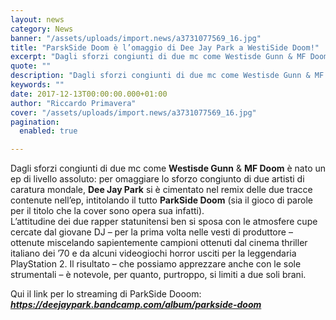 ```yaml
---
layout: news
category: News
banner: "/assets/uploads/import.news/a3731077569_16.jpg"
title: "ParskSide Doom è l’omaggio di Dee Jay Park a WestiSide Doom!"
excerpt: "Dagli sforzi congiunti di due mc come Westisde Gunn & MF Doom è nato un ep di livello assoluto: per omaggiare lo sforzo congiunto di due artisti di caratura mondale, Dee Jay Park si è cimentato nel remix delle due tracce contenute nell’ep, intitolando il tutto ParkSide Doom (sia il gioco di parole per il [&hellip"
quote: ""
description: "Dagli sforzi congiunti di due mc come Westisde Gunn & MF Doom è nato un ep di livello assoluto: per omaggiare lo sforzo congiunto di due artisti di caratura mondale, Dee Jay Park si è cimentato nel remix delle due tracce contenute nell’ep, intitolando il tutto ParkSide Doom (sia il gioco di parole per il [&hellip"
keywords: ""
date: 2017-12-13T00:00:00.000+01:00
author: "Riccardo Primavera"
cover: "/assets/uploads/import.news/a3731077569_16.jpg"
pagination:
  enabled: true

---
```


Dagli sforzi congiunti di due mc come **Westisde Gunn** & **MF Doom** è nato un ep di livello assoluto: per omaggiare lo sforzo congiunto di due artisti di caratura mondale, **Dee Jay Park** si è cimentato nel remix delle due tracce contenute nell’ep, intitolando il tutto **ParkSide Doom** (sia il gioco di parole per il titolo che la cover sono opera sua infatti).  
L’attitudine dei due rapper statunitensi ben si sposa con le atmosfere cupe cercate dal giovane DJ – per la prima volta nelle vesti di produttore – ottenute miscelando sapientemente campioni ottenuti dal cinema thriller italiano dei ’70 e da alcuni videogiochi horror usciti per la leggendaria PlayStation 2\. Il risultato – che possiamo apprezzare anche con le sole strumentali – è notevole, per quanto, purtroppo, si limiti a due soli brani.

Qui il link per lo streaming di ParkSide Dooom: _**<https://deejaypark.bandcamp.com/album/parkside-doom>**_